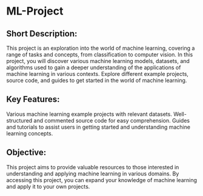 # ML-Project


## Short Description:
This project is an exploration into the world of machine learning, covering a range of tasks and concepts, from classification to computer vision. In this project, you will discover various machine learning models, datasets, and algorithms used to gain a deeper understanding of the applications of machine learning in various contexts. Explore different example projects, source code, and guides to get started in the world of machine learning.


## Key Features:

Various machine learning example projects with relevant datasets.
Well-structured and commented source code for easy comprehension.
Guides and tutorials to assist users in getting started and understanding machine learning concepts.

## Objective:
This project aims to provide valuable resources to those interested in understanding and applying machine learning in various domains. By accessing this project, you can expand your knowledge of machine learning and apply it to your own projects.
